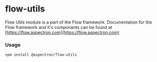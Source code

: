 # flow-utils

Flow Utils module is a part of the Flow framework.  Documentation for the Flow framework and it's components can be found at [https://flow.aspectron.com](https://flow.aspectron.com)

### Usage

```
npm install @aspectron/flow-utils
```
